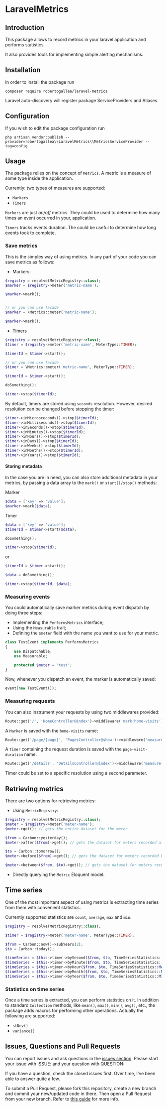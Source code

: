 # LaravelMetrics

## Introduction

This package allows to record metrics in your laravel application and performs statistics.

It also provides tools for implementing simple alerting mechanisms.

## Installation
In order to install the package run

`composer require robertogallea/laravel-metrics`

Laravel auto-discovery will register package ServiceProviders and Aliases.

## Configuration
If you wish to edit the package configuration run

`php artisan vendor:publish --provider=robertogallea\\LaravelMetrics\\MetricsServiceProvider --tag=config`

## Usage
The package relies on the concept of `Metrics`.
A metric is a measure of some type inside the application. 

Currently: two types of measures are supported:
- `Markers`
- `Timers`

`Markers` are just _on/off_ metrics. They could be used to determine how many times an event occurred in your,
application. 

`Timers` tracks events duration. The could be useful to determine how long events took to complete.

### Save metrics
This is the simples way of using metrics. In any part of your code you can save metrics as follows:
- Markers:
```php
$registry = resolve(MetricRegistry::class);
$marker = $registry->meter('metric-name');

$marker->mark();


// or you can use facade
$marker = \Metrics::meter('metric-name');

$marker->mark();
```

- Timers
```php
$registry = resolve(MetricRegistry::class);
$timer = $registry->meter('metric-name', MeterType::TIMER);

$timerId = $timer->start();

// or you can use facade
$timer = \Metrics::meter('metric-name', MeterType::TIMER);

$timerId = $timer->start();

doSomething();

$timer->stop($timerId);
```

By default, timers are stored using `seconds` resolution. However, desired resolution can be changed before stopping 
the timer:

```php
$timer->inMicrosceconds()->stop($timerId);
$timer->inMilliseconds()->stop($timerId);
$timer->inSeconds()->stop($timerId);
$timer->inMinutes()->stop($timerId);
$timer->inHours()->stop($timerId);
$timer->inDays()->stop($timerId);
$timer->inWeeks()->stop($timerId);
$timer->inMonths()->stop($timerId);
$timer->inYears()->stop($timerId);
```

#### Storing metadata

In the case you are in need, you can also store additional metadata in your metrics, by passing a data array to the 
`mark()` or `start()/stop()` methods:

Marker
```php
$data = ['key' => 'value'];
$marker->mark($data);
```

Timer
```php
$data = ['key' => 'value'];
$timerId = $timer->start($data);

doSomething();

$timer->stop($timerId);
```
or
```php
$timerId = $timer->start();

$data = doSomething();

$timer->stop($timerId, $data);
```

### Measuring events
You could automatically save marker metrics during event dispatch by doing three steps:
 - Implementing the `PerformsMetrics` interface;
 - Using the `Measurable` trait;
 - Defining the `$meter` field with the name you want to use for your metric.

```php
class TestEvent implements PerformsMetrics
{
    use Dispatchable;
    use Measurable;

    protected $meter = 'test';
}
```

Now, whenever you dispatch an event, the marker is automatically saved:

```php
event(new TestEvent());
``` 

### Measuring requests
You can also instrument your requests by using two middlewares provided:
```php
Route::get('/', 'HomeController@index')->middleware('mark:home-visits');
```
A `Marker` is saved with the `home-visits` name;
 
```php
Route::get('/page/{page}', 'PagesController@show')->middleware('measure-time:page-visits-duration');
```
A `Timer` containing the request duration is saved with the `page-visit-duration` name.
  
```php
Route::get('/details', 'DetailsController@index')->middleware('measure-time:details-duration,milliseconds');
```
Timer could be set to a specific resolution using a second parameter.


## Retrieving metrics

There are two options for retrieving metrics:
- Using `MetricRegistry`:
```php
$registry = resolve(MetricRegistry::class);
$meter = $registry->meter('meter-name');
$meter->get(); // gets the entire dataset for the meter

$from = Carbon::yesterday();
$meter->after($from)->get(); // gets the dataset for meters recorded after $from

$to = Carbon::tomorrow();
$meter->before($from)->get(); // gets the dataset for meters recorded before $to

$meter->between($from, $to)->get(); // gets the dataset for meters recorded between $from and $to
```

- Directly querying the `Metric` Eloquent model.

## Time series

One of the most important aspect of using metrics is extracting time series from them with convenient statistics.

Currently supported statistics are `count`, `average`, `max` and `min`.

```php
$registry = resolve(MetricRegistry::class);

$timer = $registry->meter('meter-name', MeterType::TIMER);

$from = Carbon::now()->subYears(2);
$to = Carbon::today();

$timeSeries = $this->timer->bySecond($from, $to, TimeSeriesStatistics::COUNT);
$timeSeries = $this->timer->byMinute($from, $to, TimeSeriesStatistics::AVERAGE);
$timeSeries = $this->timer->byHour($from, $to, TimeSeriesStatistics::MAX);
$timeSeries = $this->timer->byMonth($from, $to, TimeSeriesStatistics::MIN);
$timeSeries = $this->timer->byYear($from, $to, TimeSeriesStatistics::MIN);
```

### Statistics on time series

Once a time series is extracted, you can perform statistics on it.
In addition to standard `Collection` methods, like `mean()`, `max()`, `min()`, `avg()`, etc., the package adds macros 
for performing other operations. Actually the following are supported:
- `stDev()`
- `variance()`  

## Issues, Questions and Pull Requests
You can report issues and ask questions in the [issues section](https://github.com/robertogallea/LaravelMetrics/issues). Please start your issue with ISSUE: and your question with QUESTION:

If you have a question, check the closed issues first. Over time, I've been able to answer quite a few.

To submit a Pull Request, please fork this repository, create a new branch and commit your new/updated code in there. Then open a Pull Request from your new branch. Refer to [this guide](https://help.github.com/articles/about-pull-requests/) for more info.